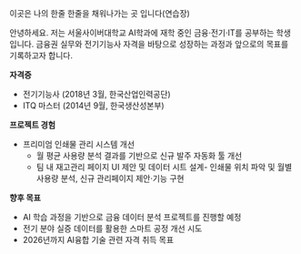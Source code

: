 이곳은 나의 한줄 한줄을 채워나가는 곳 입니다(연습장)

안녕하세요. 저는 서울사이버대학교 AI학과에 재학 중인 금융·전기·IT를 공부하는 학생입니다.
금융권 실무와 전기기능사 자격을 바탕으로 성장하는 과정과 앞으로의 목표를 기록하고자 합니다.


**자격증**
- 전기기능사 (2018년 3월, 한국산업인력공단)
- ITQ 마스터 (2014년 9월, 한국생산성본부)

**프로젝트 경험**
- 프리미엄  인쇄물 관리 시스템 개선
  - 월 평균 사용량 분석 결과를 기반으로 신규 발주 자동화 툴 개선
  - 팀 내 재고관리 페이지 UI 제안 및 데이터 시트 설계- 인쇄물 위치 파악 및 월별 사용량 분석, 신규 관리페이지 제안·기능 구현

**향후 목표**
- AI 학습 과정을 기반으로 금융 데이터 분석 프로젝트를 진행할 예정
- 전기 분야 실증 데이터를 활용한 스마트 공정 개선 시도
- 2026년까지 AI융합 기술 관련 자격 취득 목표
